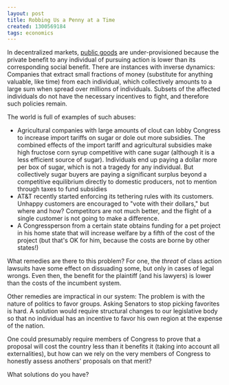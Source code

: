 ```yaml
---
layout: post
title: Robbing Us a Penny at a Time
created: 1300569184
tags: economics
---
```

In decentralized markets, [public goods](http://en.wikipedia.org/wiki/Public_good) are under-provisioned because the private benefit to any individual of pursuing action is lower than its corresponding social benefit. There are instances with inverse dynamics: Companies that extract small fractions of money (substitute for anything valuable, like time) from each individual, which collectively amounts to a large sum when spread over millions of individuals. Subsets of the affected individuals do not have the necessary incentives to fight, and therefore such policies remain.

The world is full of examples of such abuses:

* Agricultural companies with large amounts of clout can lobby Congress to increase import tariffs on sugar or dole out more subsidies. The combined effects of the import tariff and agricultural subsidies make high fructose corn syrup competitive with cane sugar (although it is a less efficient source of sugar). Individuals end up paying a dollar more per box of sugar, which is not a tragedy for any individual. But collectively sugar buyers are paying a significant surplus beyond a competitive equilibrium directly to domestic producers, not to mention through taxes to fund subsidies
* AT&T recently started enforcing its tethering rules with its customers. Unhappy customers are encouraged to "vote with their dollars," but where and how? Competitors are not much better, and the flight of a single customer is not going to make a difference.
* A Congressperson from a certain state obtains funding for a pet project in his home state that will increase welfare by a fifth of the cost of the project (but that's OK for him, because the costs are borne by other states!)

What remedies are there to this problem? For one, the *threat* of class action lawsuits have some effect on dissuading some, but only in cases of legal wrongs. Even then, the benefit for the plaintiff (and his lawyers) is lower than the costs of the incumbent system.

Other remedies are impractical in our system: The problem is with the nature of politics to favor groups. Asking Senators to stop picking favorites is hard. A solution would require structural changes to our legislative body so that no individual has an incentive to favor his own region at the expense of the nation.

One could presumably require members of Congress to prove that a proposal will cost the country less than it benefits it (taking into account all externalities), but how can we rely on the very members of Congress to honestly assess anothers' proposals on that merit?

What solutions do you have?

